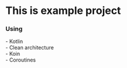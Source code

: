 <h1>This is example project</h1>
<h3>Using</h3>
- Kotlin<br>
- Clean architecture<br>
- Koin<br>
- Coroutines<br>
<br>
